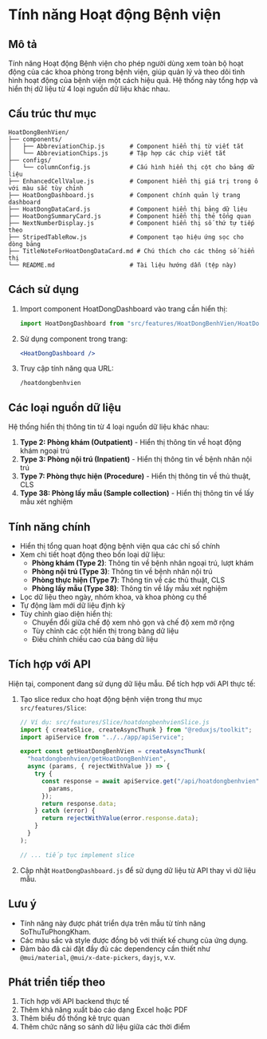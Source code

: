 # Tính năng Hoạt động Bệnh viện

## Mô tả

Tính năng Hoạt động Bệnh viện cho phép người dùng xem toàn bộ hoạt động của các khoa phòng trong bệnh viện, giúp quản lý và theo dõi tình hình hoạt động của bệnh viện một cách hiệu quả. Hệ thống này tổng hợp và hiển thị dữ liệu từ 4 loại nguồn dữ liệu khác nhau.

## Cấu trúc thư mục

```
HoatDongBenhVien/
├── components/
│   ├── AbbreviationChip.js       # Component hiển thị từ viết tắt
│   └── AbbreviationChips.js      # Tập hợp các chip viết tắt
├── configs/
│   └── columnConfig.js           # Cấu hình hiển thị cột cho bảng dữ liệu
├── EnhancedCellValue.js          # Component hiển thị giá trị trong ô với màu sắc tùy chỉnh
├── HoatDongDashboard.js          # Component chính quản lý trang dashboard
├── HoatDongDataCard.js           # Component hiển thị bảng dữ liệu
├── HoatDongSummaryCard.js        # Component hiển thị thẻ tổng quan
├── NextNumberDisplay.js          # Component hiển thị số thứ tự tiếp theo
├── StripedTableRow.js            # Component tạo hiệu ứng sọc cho dòng bảng
├── TitleNoteForHoatDongDataCard.md # Chú thích cho các thông số hiển thị
└── README.md                     # Tài liệu hướng dẫn (tệp này)
```

## Cách sử dụng

1. Import component HoatDongDashboard vào trang cần hiển thị:

   ```jsx
   import HoatDongDashboard from "src/features/HoatDongBenhVien/HoatDongDashboard";
   ```

2. Sử dụng component trong trang:

   ```jsx
   <HoatDongDashboard />
   ```

3. Truy cập tính năng qua URL:
   ```
   /hoatdongbenhvien
   ```

## Các loại nguồn dữ liệu

Hệ thống hiển thị thông tin từ 4 loại nguồn dữ liệu khác nhau:

1. **Type 2: Phòng khám (Outpatient)** - Hiển thị thông tin về hoạt động khám ngoại trú
2. **Type 3: Phòng nội trú (Inpatient)** - Hiển thị thông tin về bệnh nhân nội trú
3. **Type 7: Phòng thực hiện (Procedure)** - Hiển thị thông tin về thủ thuật, CLS
4. **Type 38: Phòng lấy mẫu (Sample collection)** - Hiển thị thông tin về lấy mẫu xét nghiệm

## Tính năng chính

- Hiển thị tổng quan hoạt động bệnh viện qua các chỉ số chính
- Xem chi tiết hoạt động theo bốn loại dữ liệu:
  - **Phòng khám (Type 2)**: Thông tin về bệnh nhân ngoại trú, lượt khám
  - **Phòng nội trú (Type 3)**: Thông tin về bệnh nhân nội trú
  - **Phòng thực hiện (Type 7)**: Thông tin về các thủ thuật, CLS
  - **Phòng lấy mẫu (Type 38)**: Thông tin về lấy mẫu xét nghiệm
- Lọc dữ liệu theo ngày, nhóm khoa, và khoa phòng cụ thể
- Tự động làm mới dữ liệu định kỳ
- Tùy chỉnh giao diện hiển thị:
  - Chuyển đổi giữa chế độ xem nhỏ gọn và chế độ xem mở rộng
  - Tùy chỉnh các cột hiển thị trong bảng dữ liệu
  - Điều chỉnh chiều cao của bảng dữ liệu

## Tích hợp với API

Hiện tại, component đang sử dụng dữ liệu mẫu. Để tích hợp với API thực tế:

1. Tạo slice redux cho hoạt động bệnh viện trong thư mục `src/features/Slice`:

   ```jsx
   // Ví dụ: src/features/Slice/hoatdongbenhvienSlice.js
   import { createSlice, createAsyncThunk } from "@reduxjs/toolkit";
   import apiService from "../../app/apiService";

   export const getHoatDongBenhVien = createAsyncThunk(
     "hoatdongbenhvien/getHoatDongBenhVien",
     async (params, { rejectWithValue }) => {
       try {
         const response = await apiService.get("/api/hoatdongbenhvien", {
           params,
         });
         return response.data;
       } catch (error) {
         return rejectWithValue(error.response.data);
       }
     }
   );

   // ... tiếp tục implement slice
   ```

2. Cập nhật `HoatDongDashboard.js` để sử dụng dữ liệu từ API thay vì dữ liệu mẫu.

## Lưu ý

- Tính năng này được phát triển dựa trên mẫu từ tính năng SoThuTuPhongKham.
- Các màu sắc và style được đồng bộ với thiết kế chung của ứng dụng.
- Đảm bảo đã cài đặt đầy đủ các dependency cần thiết như `@mui/material`, `@mui/x-date-pickers`, `dayjs`, v.v.

## Phát triển tiếp theo

1. Tích hợp với API backend thực tế
2. Thêm khả năng xuất báo cáo dạng Excel hoặc PDF
3. Thêm biểu đồ thống kê trực quan
4. Thêm chức năng so sánh dữ liệu giữa các thời điểm
